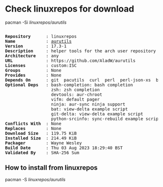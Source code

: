 # Check linuxrepos for download

pacman -Si *linuxrepos/aurutils*

<div class="highlight"><pre class="highlight"><text>
<b>Repository</b>      : linuxrepos
<b>Name</b>            : <a href="../../x86_64/aurutils-19.9-1-any.pkg.tar.zst">aurutils</a>
<b>Version</b>         : 17.3-1
<b>Description</b>     : helper tools for the arch user repository
<b>Architecture</b>    : any
<b>URL</b>             : https://github.com/AladW/aurutils
<b>Licenses</b>        : custom:ISC
<b>Groups</b>          : None
<b>Provides</b>        : None
<b>Depends On</b>      : git  pacutils  curl  perl  perl-json-xs  bash
<b>Optional Deps</b>   : bash-completion: bash completion
                  zsh: zsh completion
                  devtools: aur-chroot
                  vifm: default pager
                  ninja: aur-sync ninja support
                  bat: view-delta example script
                  git-delta: view-delta example script
                  python-srcinfo: sync-rebuild example script
<b>Conflicts With</b>  : None
<b>Replaces</b>        : None
<b>Download Size</b>   : 119.75 KiB
<b>Installed Size</b>  : 214.49 KiB
<b>Packager</b>        : Wayne Wesley <wayne6324@gmail.com>
<b>Build Date</b>      : Thu 03 Aug 2023 18:29:40 BST
<b>Validated By</b>    : SHA-256 Sum
</text></pre></div>

## How to install from linuxrepos

pacman -S *linuxrepos/aurutils*
